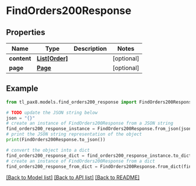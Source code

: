# FindOrders200Response


## Properties

Name | Type | Description | Notes
------------ | ------------- | ------------- | -------------
**content** | [**List[Order]**](Order.md) |  | [optional] 
**page** | [**Page**](Page.md) |  | [optional] 

## Example

```python
from tl_pax8.models.find_orders200_response import FindOrders200Response

# TODO update the JSON string below
json = "{}"
# create an instance of FindOrders200Response from a JSON string
find_orders200_response_instance = FindOrders200Response.from_json(json)
# print the JSON string representation of the object
print(FindOrders200Response.to_json())

# convert the object into a dict
find_orders200_response_dict = find_orders200_response_instance.to_dict()
# create an instance of FindOrders200Response from a dict
find_orders200_response_from_dict = FindOrders200Response.from_dict(find_orders200_response_dict)
```
[[Back to Model list]](../README.md#documentation-for-models) [[Back to API list]](../README.md#documentation-for-api-endpoints) [[Back to README]](../README.md)


